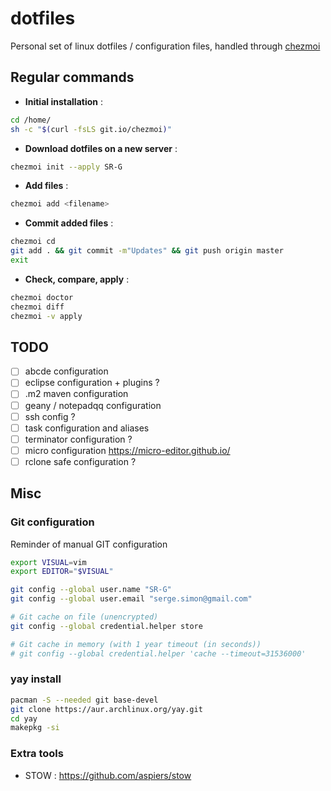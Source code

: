 # dotfiles

Personal set of linux dotfiles / configuration files, handled through [chezmoi](https://www.chezmoi.io/docs/quick-start/)

## Regular commands

- **Initial installation** : 

```bash
cd /home/
sh -c "$(curl -fsLS git.io/chezmoi)"
```

- **Download dotfiles on a new server** : 

```bash
chezmoi init --apply SR-G
```

- **Add files** : 

```bash
chezmoi add <filename>
```

- **Commit added files** : 

```bash
chezmoi cd
git add . && git commit -m"Updates" && git push origin master
exit
```

- **Check, compare, apply** : 

```bash
chezmoi doctor
chezmoi diff
chezmoi -v apply
```

## TODO

- [ ] abcde configuration
- [ ] eclipse configuration + plugins ?
- [ ] .m2 maven configuration
- [ ] geany / notepadqq configuration
- [ ] ssh config ?
- [ ] task configuration and aliases
- [ ] terminator configuration ?
- [ ] micro configuration https://micro-editor.github.io/
- [ ] rclone safe configuration ?

## Misc

### Git configuration

Reminder of manual GIT configuration

```bash
export VISUAL=vim
export EDITOR="$VISUAL"

git config --global user.name "SR-G"
git config --global user.email "serge.simon@gmail.com"

# Git cache on file (unencrypted)
git config --global credential.helper store

# Git cache in memory (with 1 year timeout (in seconds))
# git config --global credential.helper 'cache --timeout=31536000'
```

### yay install

```bash
pacman -S --needed git base-devel
git clone https://aur.archlinux.org/yay.git
cd yay
makepkg -si
```

### Extra tools

- STOW : https://github.com/aspiers/stow
